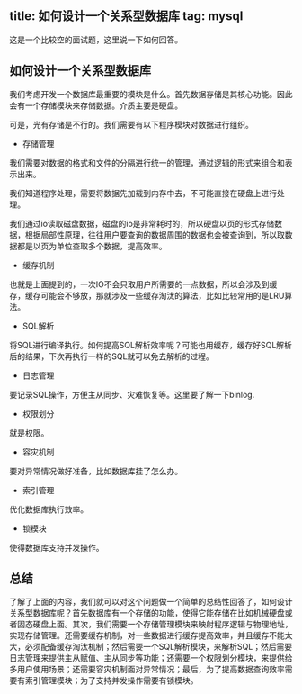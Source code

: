 title: 如何设计一个关系型数据库
tag: mysql
---

这是一个比较空的面试题，这里说一下如何回答。
<!-- more -->

## 如何设计一个关系型数据库

我们考虑开发一个数据库最重要的模块是什么。首先数据存储是其核心功能。因此会有一个存储模块来存储数据。介质主要是硬盘。

可是，光有存储是不行的。我们需要有以下程序模块对数据进行组织。

- 存储管理

我们需要对数据的格式和文件的分隔进行统一的管理，通过逻辑的形式来组合和表示出来。

我们知道程序处理，需要将数据先加载到内存中去，不可能直接在硬盘上进行处理。

我们通过io读取磁盘数据，磁盘的io是非常耗时的，所以硬盘以页的形式存储数据，根据局部性原理，往往用户要查询的数据周围的数据也会被查询到，所以取数据都是以页为单位查取多个数据，提高效率。

- 缓存机制


也就是上面提到的，一次IO不会只取用户所需要的一点数据，所以会涉及到缓存，缓存可能会不够放，那就涉及一些缓存淘汰的算法，比如比较常用的是LRU算法。

- SQL解析

将SQL进行编译执行。如何提高SQL解析效率呢？可能也用缓存，缓存好SQL解析后的结果，下次再执行一样的SQL就可以免去解析的过程。

- 日志管理

要记录SQL操作，方便主从同步、灾难恢复等。这里要了解一下binlog.

- 权限划分

就是权限。

- 容灾机制

要对异常情况做好准备，比如数据库挂了怎么办。

- 索引管理

优化数据库执行效率。

- 锁模块

使得数据库支持并发操作。


## 总结

了解了上面的内容，我们就可以对这个问题做一个简单的总结性回答了，如何设计关系型数据库呢？首先数据库有一个存储的功能，使得它能存储在比如机械硬盘或者固态硬盘上面。其次，我们需要一个存储管理模块来映射程序逻辑与物理地址，实现存储管理。还需要缓存机制，对一些数据进行缓存提高效率，并且缓存不能太大，必须配备缓存淘汰机制；然后需要一个SQL解析模块，来解析SQL；然后需要日志管理来提供主从赋值、主从同步等功能；还需要一个权限划分模块，来提供给多用户使用场景；还需要容灾机制面对异常情况；最后，为了提高数据查询效率需要有索引管理模块；为了支持并发操作需要有锁模块。